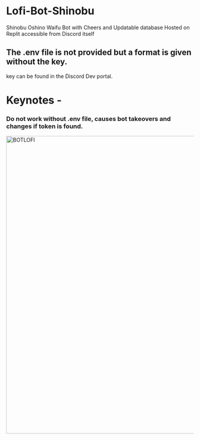 # Lofi-Bot-Shinobu
Shinobu Oshino Waifu Bot with Cheers and Updatable database Hosted on Replit accessible from Discord itself
## The .env file is not provided but a format is given without the key.
key can be found in the Discord Dev portal.
# Keynotes -
### Do not work without .env file, causes bot takeovers and changes if token is found.
<img align="left" alt="BOTLOFI" width="800px" src="https://pa1.narvii.com/6279/1ba8fea88f288bf0cb7c7ac83b68f9fdab6df250_hq.gif" />
